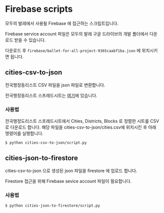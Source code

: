 # Firebase scripts

모두의 발레에서 사용될 Firebase 에 접근하는 스크립트입니다.

Firebase service account 파일은 모두의 발레 구글 드라이브의 개발 폴더에서 다운로드 받을 수 있습니다.

다운로드 후 `firebase/ballet-for-all-project-9365caabf1ba.json` 에 위치시키면 됩니다.

## cities-csv-to-json

전국행정동리스트 CSV 파일을 json 파일로 변환합니다.

전국행정동리스트 스프레드시트는 [여기](https://docs.google.com/spreadsheets/d/18miy3THIfF8-Rzdu23CtcsOxZXsZXAoG/edit?usp=sharing&ouid=106558524234893023284&rtpof=true&sd=true)에 있습니다.

### 사용법

전국행정도리스트 스프레드시트에서 Cities, Districts, Blocks 로 정렬한 시트를 CSV로 다운로드 합니다.
해당 파일을 cities-csv-to-json/cities.csv에 위치시킨 후 아래 명령어를 실행합니다.

```bash
$ python cities-csv-to-json/script.py
```

## cities-json-to-firestore

cities-csv-to-json 으로 생성된 json 파일을 firestore 에 업로드 합니다.

Firestore 접근을 위해 Firebase sevice account 파일이 필요합니다.

### 사용법

```bash
$ python cities-json-to-firestore/script.py
```
